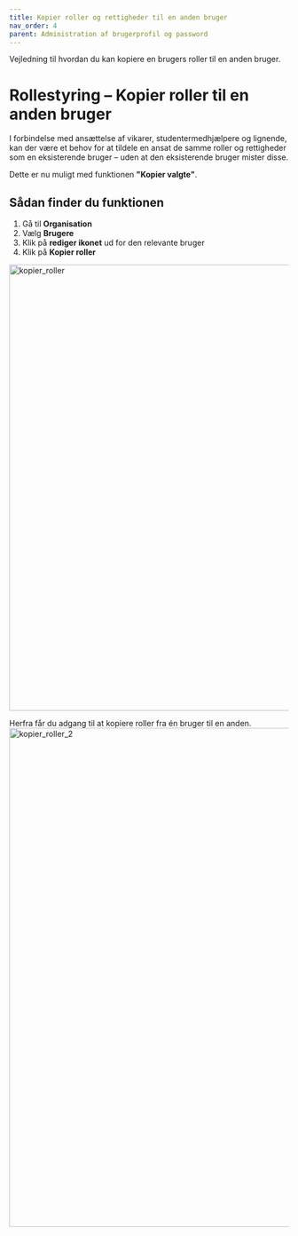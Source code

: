 ```yaml
---
title: Kopier roller og rettigheder til en anden bruger
nav_order: 4
parent: Administration af brugerprofil og password
---
```

Vejledning til hvordan du kan kopiere en brugers roller til en anden bruger.


# Rollestyring – Kopier roller til en anden bruger

I forbindelse med ansættelse af vikarer, studentermedhjælpere og lignende, kan der være et behov for at tildele en ansat de samme roller og rettigheder som en eksisterende bruger – uden at den eksisterende bruger mister disse.

Dette er nu muligt med funktionen **"Kopier valgte"**.

## Sådan finder du funktionen

1. Gå til **Organisation**  
2. Vælg **Brugere**  
3. Klik på **rediger ikonet** ud for den relevante bruger
4. Klik på **Kopier roller**

<img width="1917" height="804" alt="kopier_roller" src="https://github.com/user-attachments/assets/e98607c9-ea4c-4263-8dbc-729ec595bbc1" />


Herfra får du adgang til at kopiere roller fra én bruger til en anden.
<img width="1912" height="899" alt="kopier_roller_2" src="https://github.com/user-attachments/assets/c347e31e-5640-472d-9dba-4abae8797c4e" />
